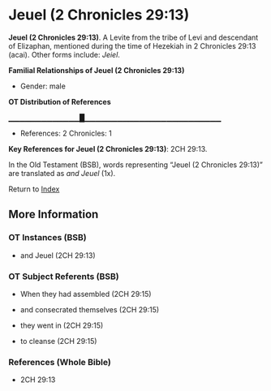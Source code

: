 # Jeuel (2 Chronicles 29:13)
**Jeuel (2 Chronicles 29:13)**. 
A Levite from the tribe of Levi and descendant of Elizaphan, mentioned during the time of Hezekiah in 2 Chronicles 29:13 (acai). 
Other forms include: 
*Jeiel*. 




**Familial Relationships of Jeuel (2 Chronicles 29:13)**


* Gender: male


**OT Distribution of References**

▁▁▁▁▁▁▁▁▁▁▁▁▁█▁▁▁▁▁▁▁▁▁▁▁▁▁▁▁▁▁▁▁▁▁▁▁▁▁
* References: 2 Chronicles: 1



**Key References for Jeuel (2 Chronicles 29:13)**: 
2CH 29:13. 


In the Old Testament (BSB), words representing “Jeuel (2 Chronicles 29:13)” are translated as 
*and Jeuel* (1x). 




Return to [Index](00-Index.md)

## More Information

### OT Instances (BSB)

* and Jeuel (2CH 29:13)



### OT Subject Referents (BSB)

* When they had assembled (2CH 29:15)

* and consecrated themselves (2CH 29:15)

* they went in (2CH 29:15)

* to cleanse (2CH 29:15)



### References (Whole Bible)

* 2CH 29:13



